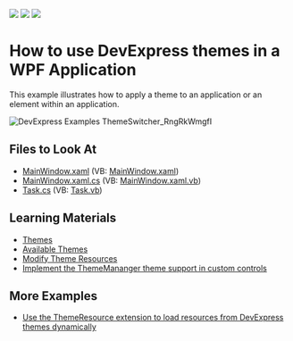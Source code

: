 <!-- default badges list -->
![](https://img.shields.io/endpoint?url=https://codecentral.devexpress.com/api/v1/VersionRange/128642380/22.2.2%2B)
[![](https://img.shields.io/badge/Open_in_DevExpress_Support_Center-FF7200?style=flat-square&logo=DevExpress&logoColor=white)](https://supportcenter.devexpress.com/ticket/details/T128436)
[![](https://img.shields.io/badge/📖_How_to_use_DevExpress_Examples-e9f6fc?style=flat-square)](https://docs.devexpress.com/GeneralInformation/403183)
<!-- default badges end -->

# How to use DevExpress themes in a WPF Application

This example illustrates how to apply a theme to an application or an element within an application.

![DevExpress Examples ThemeSwitcher_RngRkWmgfI](https://user-images.githubusercontent.com/12169834/183638585-fd285bc8-fe48-42a5-84d7-6d0f9baa214e.png)


<!-- default file list -->
## Files to Look At

* [MainWindow.xaml](./CS/DevExpress.Examples.ThemeSwitcher/MainWindow.xaml) (VB: [MainWindow.xaml](./VB/DevExpress.Examples.ThemeSwitcher/MainWindow.xaml))
* [MainWindow.xaml.cs](./CS/DevExpress.Examples.ThemeSwitcher/MainWindow.xaml.cs) (VB: [MainWindow.xaml.vb](./VB/DevExpress.Examples.ThemeSwitcher/MainWindow.xaml.vb))
* [Task.cs](./CS/DevExpress.Examples.ThemeSwitcher/Task.cs) (VB: [Task.vb](./VB/DevExpress.Examples.ThemeSwitcher/Task.vb))
<!-- default file list end -->

## Learning Materials

* [Themes](https://docs.devexpress.com/WPF/7406/common-concepts/themes)
* [Available Themes](https://docs.devexpress.com/WPF/7407/common-concepts/themes/theme-list)
* [Modify Theme Resources](https://docs.devexpress.com/WPF/403598/common-concepts/themes/customize-devexpress-theme-resources)
* [Implement the ThemeMananger theme support in custom controls](https://www.devexpress.com/Support/Center/p/K18542)

## More Examples
* [Use the ThemeResource extension to load resources from DevExpress themes dynamically](https://github.com/DevExpress-Examples/how-to-use-the-themeresource-extension-to-load-resources-from-devexpress-themes-dynamically-t207471)
